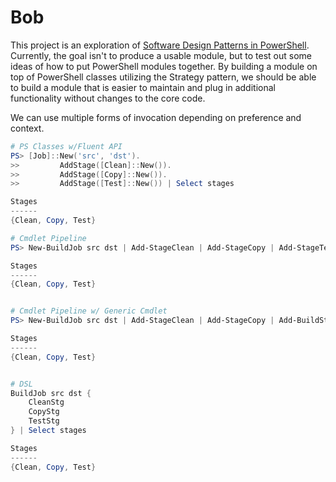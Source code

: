 # Bob

This project is an exploration of [Software Design Patterns in PowerShell](https://www.automatedops.com/blog/2018/04/11/software-design-patterns-in-powershell-strategy-pattern/).
Currently, the goal isn't to produce a usable module, but to test out some ideas of how to put PowerShell modules together.
By building a module on top of PowerShell classes utilizing the Strategy pattern, we should be able to build a module that is easier to maintain and plug in additional functionality without changes to the core code.

We can use multiple forms of invocation depending on preference and context.

```powershell
# PS Classes w/Fluent API
PS> [Job]::New('src', 'dst').
>>         AddStage([Clean]::New()).
>>         AddStage([Copy]::New()).
>>         AddStage([Test]::New()) | Select stages

Stages
------
{Clean, Copy, Test}

# Cmdlet Pipeline
PS> New-BuildJob src dst | Add-StageClean | Add-StageCopy | Add-StageTest | Select stages

Stages
------
{Clean, Copy, Test}


# Cmdlet Pipeline w/ Generic Cmdlet
PS> New-BuildJob src dst | Add-StageClean | Add-StageCopy | Add-BuildStage -Stage ([Test]::New()) | Select stages

Stages
------
{Clean, Copy, Test}


# DSL
BuildJob src dst {
    CleanStg
    CopyStg
    TestStg
} | Select stages

Stages
------
{Clean, Copy, Test}
```